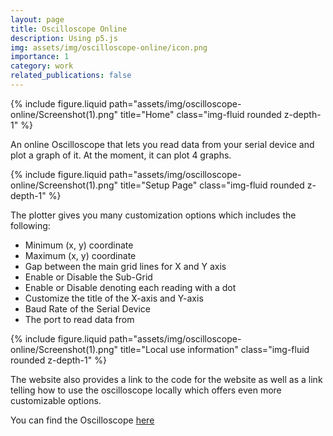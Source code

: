```yaml
---
layout: page
title: Oscilloscope Online
description: Using p5.js
img: assets/img/oscilloscope-online/icon.png
importance: 1
category: work
related_publications: false
---
```


{% include figure.liquid path="assets/img/oscilloscope-online/Screenshot(1).png" title="Home" class="img-fluid rounded z-depth-1" %}

An online Oscilloscope that lets you read data from your serial device and plot a graph of it. At the moment, it can plot 4 graphs.

{% include figure.liquid path="assets/img/oscilloscope-online/Screenshot(1).png" title="Setup Page" class="img-fluid rounded z-depth-1" %}

The plotter gives you many customization options which includes the following:

- Minimum (x, y) coordinate
- Maximum (x, y) coordinate
- Gap between the main grid lines for X and Y axis
- Enable or Disable the Sub-Grid
- Enable or Disable denoting each reading with a dot
- Customize the title of the X-axis and Y-axis
- Baud Rate of the Serial Device
- The port to read data from

{% include figure.liquid path="assets/img/oscilloscope-online/Screenshot(1).png" title="Local use information" class="img-fluid rounded z-depth-1" %}

The website also provides a link to the code for the website as well as a link telling how to use the oscilloscope locally which offers even more customizable options.

You can find the Oscilloscope [here](https://kinghowler.github.io/Oscilloscope-Online/)

